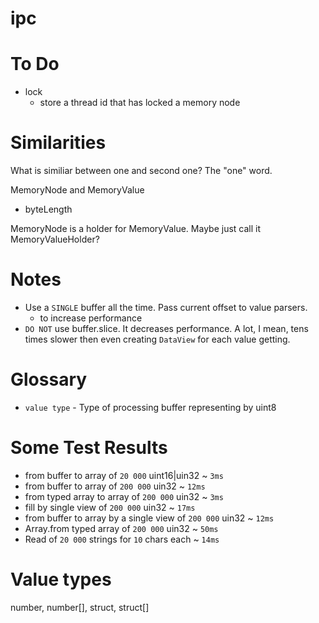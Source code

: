 # ipc

# To Do
- lock
    - store a thread id that has locked a memory node

# Similarities
What is similiar between one and second one? The "one" word.

MemoryNode and MemoryValue
- byteLength

MemoryNode is a holder for MemoryValue. Maybe just call it MemoryValueHolder?




# Notes
- Use a `SINGLE` buffer all the time. Pass current offset to value parsers.
    - to increase performance
- `DO NOT` use buffer.slice. It decreases performance. A lot, I mean, tens times slower then even creating `DataView` for each value getting.

# Glossary
- `value type` - Type of processing buffer representing by uint8

# Some Test Results
- from buffer to array of `20 000` uint16|uin32 ~ `3ms`
- from buffer to array of `200 000` uin32 ~ `12ms`
- from typed array to array of `200 000` uin32 ~ `3ms`
- fill by single view of `200 000` uin32 ~ `17ms`
- from buffer to array by a single view of `200 000` uin32 ~ `12ms`
- Array.from typed array of `200 000` uin32 ~ `50ms`
- Read of `20 000` strings for `10` chars each ~ `14ms`

# Value types
number, number[], struct, struct[]
